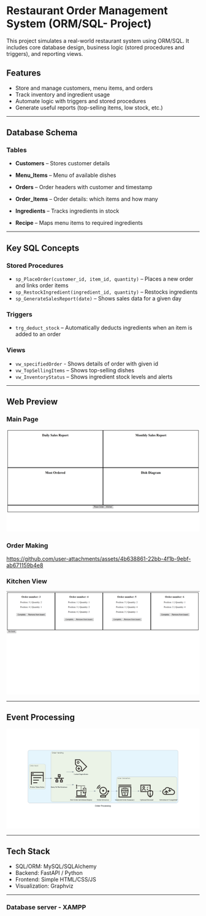 # Restaurant Order Management System (ORM/SQL- Project)

This project simulates a real-world restaurant system using ORM/SQL. It includes core database design, business logic (stored procedures and triggers), and reporting views.

## Features

- Store and manage customers, menu items, and orders
- Track inventory and ingredient usage
- Automate logic with triggers and stored procedures
- Generate useful reports (top-selling items, low stock, etc.)

---

## Database Schema

### Tables

- **Customers** – Stores customer details  

- **Menu_Items** – Menu of available dishes  

- **Orders** – Order headers with customer and timestamp

- **Order_Items** – Order details: which items and how many 

- **Ingredients** – Tracks ingredients in stock

- **Recipe** – Maps menu items to required ingredients

---

## Key SQL Concepts

### Stored Procedures
- `sp_PlaceOrder(customer_id, item_id, quantity)` – Places a new order and links order items
- `sp_RestockIngredient(ingredient_id, quantity)` – Restocks ingredients
- `sp_GenerateSalesReport(date)` – Shows sales data for a given day

### Triggers
- `trg_deduct_stock` – Automatically deducts ingredients when an item is added to an order

### Views
- `vw_specifiedOrder` - Shows details of order with given id
- `vw_TopSellingItems` – Shows top-selling dishes
- `vw_InventoryStatus` – Shows ingredient stock levels and alerts

---
## Web Preview

### Main Page

![Main Page](RDME_files/Main_Page.png)

### Order Making

https://github.com/user-attachments/assets/4b638861-22bb-4f1b-9ebf-ab671159b4e8

### Kitchen View

![Kitchen View](RDME_files/Kitchen_View.png)

---

## Event Processing

![Order Processing](RDME_files/order_processing.png)

---
  
## Tech Stack

- SQL/ORM: MySQL/SQLAlchemy
- Backend: FastAPI / Python
- Frontend: Simple HTML/CSS/JS
- Visualization: Graphviz

---

### Database server - XAMPP
